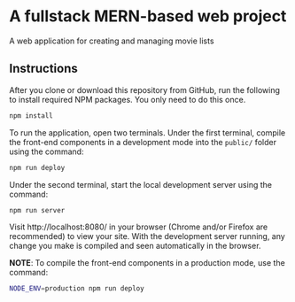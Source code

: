 # A fullstack MERN-based web project
A web application for creating and managing movie lists

## Instructions
After you clone or download this repository from GitHub, run the following to install required NPM packages. You only need to do this once.

```bash
npm install
```

To run the application, open two terminals. Under the first terminal, compile the front-end components in a development mode into the `public/` folder using the command:

```bash
npm run deploy
```

Under the second terminal, start the local development server using the command:

```bash
npm run server
```

Visit http://localhost:8080/ in your browser (Chrome and/or Firefox are recommended) to view your site. With the development server running, any change you make is compiled and seen automatically in the browser.

**NOTE**: To compile the front-end components in a production mode, use the command:

```bash
NODE_ENV=production npm run deploy
```
